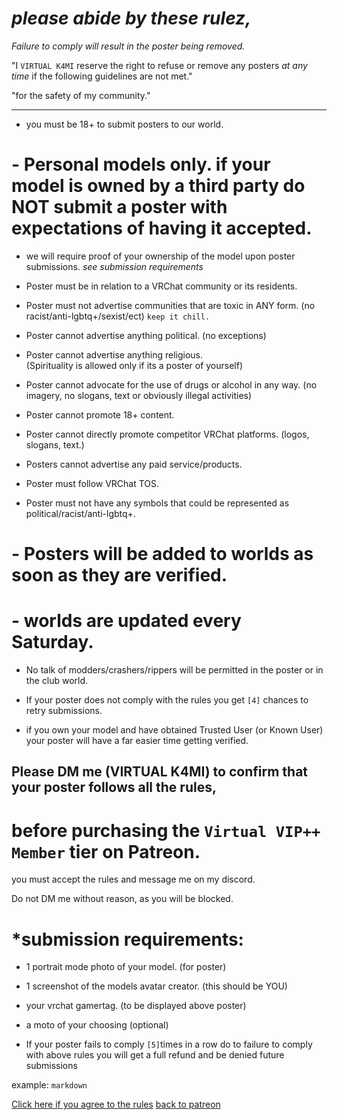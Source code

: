 # _please abide by these rulez,_
 _Failure to comply will result in the poster being removed._


"I `VIRTUAL K4MI` reserve the right to refuse or remove any posters 
_at any time_
if the following guidelines are not met."

 "for the safety of my community."

------------------------------------------------------------------------------------------------------
- you must be 18+ to submit posters to our world.

# - Personal models only. if your model is owned by a third party do NOT submit a poster with expectations of having it accepted.
- we will require proof of your ownership of the model upon poster submissions.
  *see submission requirements*

- Poster must be in relation to a VRChat community or its residents.

- Poster must not advertise communities that are toxic in ANY form.
   (no racist/anti-lgbtq+/sexist/ect)    `keep it chill.`

- Poster cannot advertise anything political. (no exceptions)

- Poster cannot advertise anything religious.  
   (Spirituality is allowed only if its a poster of yourself)

- Poster cannot advocate for the use of drugs or alcohol in any way.
    (no imagery, no slogans, text or obviously illegal activities)

- Poster cannot promote 18+ content. 

- Poster cannot directly promote competitor VRChat platforms.  (logos, slogans, text.)

- Posters cannot advertise any paid service/products.

- Poster must follow VRChat TOS.

- Poster must not have any symbols that could be represented as political/racist/anti-lgbtq+.

# - Posters will be added to worlds as soon as they are verified. 
# - worlds are updated every Saturday.

- No talk of modders/crashers/rippers will be permitted in the poster or in the club world.

- If your poster does not comply with the rules you get `[4]` chances to retry submissions. 

- if you own your model and have obtained Trusted User (or Known User) your poster will have a far easier time getting verified.



## Please DM me (VIRTUAL K4MI) to confirm that your poster follows all the rules, 
  # before purchasing the `Virtual VIP++ Member` tier on Patreon.
   you must accept the rules and
  message me on my discord. 
  
  Do not DM me without reason, as you will be blocked.
  
  # *submission requirements:
 -  1 portrait mode photo of your model. (for poster)
 -  1 screenshot of the models avatar creator. (this should be YOU)
  - your vrchat gamertag. (to be displayed above poster)
  - a moto of your choosing (optional)

- If your poster fails to comply `[5]`times in a row do to failure to comply with above rules you will get a full refund and be denied future submissions


example:
```markdown```




[Click here if you agree to the rules](https://virtual-k4mi-club.github.io/Master/DiscOwOrd)     [back to patreon]()


